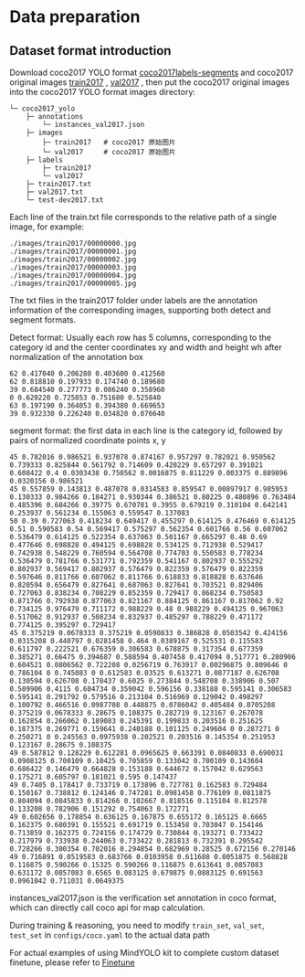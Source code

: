 # Data preparation

## Dataset format introduction

Download coco2017 YOLO format [coco2017labels-segments](https://github.com/ultralytics/yolov5/releases/download/v1.0/coco2017labels-segments.zip) and coco2017 original images [train2017](http://images.cocodataset.org/zips/train2017.zip) , [val2017](http://images.cocodataset.org/zips/val2017.zip) , then put the coco2017 original images into the coco2017 YOLO format images directory:
```
└─ coco2017_yolo
    ├─ annotations
        └─ instances_val2017.json
    ├─ images
        ├─ train2017   # coco2017 原始图片
        └─ val2017     # coco2017 原始图片
    ├─ labels
        ├─ train2017
        └─ val2017
    ├─ train2017.txt
    ├─ val2017.txt
    └─ test-dev2017.txt
```
Each line of the train.txt file corresponds to the relative path of a single image, for example:
```
./images/train2017/00000000.jpg
./images/train2017/00000001.jpg
./images/train2017/00000002.jpg
./images/train2017/00000003.jpg
./images/train2017/00000004.jpg
./images/train2017/00000005.jpg
```
The txt files in the train2017 folder under labels are the annotation information of the corresponding images, supporting both detect and segment formats.

Detect format: Usually each row has 5 columns, corresponding to the category id and the center coordinates xy and width and height wh after normalization of the annotation box
```
62 0.417040 0.206280 0.403600 0.412560
62 0.818810 0.197933 0.174740 0.189680
39 0.684540 0.277773 0.086240 0.358960
0 0.620220 0.725853 0.751680 0.525840
63 0.197190 0.364053 0.394380 0.669653
39 0.932330 0.226240 0.034820 0.076640
```
segment format: the first data in each line is the category id, followed by pairs of normalized coordinate points x, y

```
45 0.782016 0.986521 0.937078 0.874167 0.957297 0.782021 0.950562 0.739333 0.825844 0.561792 0.714609 0.420229 0.657297 0.391021 0.608422 0.4 0.0303438 0.750562 0.0016875 0.811229 0.003375 0.889896 0.0320156 0.986521
45 0.557859 0.143813 0.487078 0.0314583 0.859547 0.00897917 0.985953 0.130333 0.984266 0.184271 0.930344 0.386521 0.80225 0.480896 0.763484 0.485396 0.684266 0.39775 0.670781 0.3955 0.679219 0.310104 0.642141 0.253937 0.561234 0.155063 0.559547 0.137083
50 0.39 0.727063 0.418234 0.649417 0.455297 0.614125 0.476469 0.614125 0.51 0.590583 0.54 0.569417 0.575297 0.562354 0.601766 0.56 0.607062 0.536479 0.614125 0.522354 0.637063 0.501167 0.665297 0.48 0.69 0.477646 0.698828 0.494125 0.698828 0.534125 0.712938 0.529417 0.742938 0.548229 0.760594 0.564708 0.774703 0.550583 0.778234 0.536479 0.781766 0.531771 0.792359 0.541167 0.802937 0.555292 0.802937 0.569417 0.802937 0.576479 0.822359 0.576479 0.822359 0.597646 0.811766 0.607062 0.811766 0.618833 0.818828 0.637646 0.820594 0.656479 0.827641 0.687063 0.827641 0.703521 0.829406 0.727063 0.838234 0.708229 0.852359 0.729417 0.868234 0.750583 0.871766 0.792938 0.877063 0.821167 0.884125 0.861167 0.817062 0.92 0.734125 0.976479 0.711172 0.988229 0.48 0.988229 0.494125 0.967063 0.517062 0.912937 0.508234 0.832937 0.485297 0.788229 0.471172 0.774125 0.395297 0.729417
45 0.375219 0.0678333 0.375219 0.0590833 0.386828 0.0503542 0.424156 0.0315208 0.440797 0.0281458 0.464 0.0389167 0.525531 0.115583 0.611797 0.222521 0.676359 0.306583 0.678875 0.317354 0.677359 0.385271 0.66475 0.394687 0.588594 0.407458 0.417094 0.517771 0.280906 0.604521 0.0806562 0.722208 0.0256719 0.763917 0.00296875 0.809646 0 0.786104 0 0.745083 0 0.612583 0.03525 0.613271 0.0877187 0.626708 0.130594 0.626708 0.170437 0.6025 0.273844 0.548708 0.338906 0.507 0.509906 0.4115 0.604734 0.359042 0.596156 0.338188 0.595141 0.306583 0.595141 0.291792 0.579516 0.213104 0.516969 0.129042 0.498297 0.100792 0.466516 0.0987708 0.448875 0.0786042 0.405484 0.0705208 0.375219 0.0678333 0.28675 0.108375 0.282719 0.123167 0.267078 0.162854 0.266062 0.189083 0.245391 0.199833 0.203516 0.251625 0.187375 0.269771 0.159641 0.240188 0.101125 0.249604 0 0.287271 0 0.250271 0 0.245563 0.0975938 0.202521 0.203516 0.145354 0.251953 0.123167 0.28675 0.108375
49 0.587812 0.128229 0.612281 0.0965625 0.663391 0.0840833 0.690031 0.0908125 0.700109 0.10425 0.705859 0.133042 0.700109 0.143604 0.686422 0.146479 0.664828 0.153188 0.644672 0.157042 0.629563 0.175271 0.605797 0.181021 0.595 0.147437
49 0.7405 0.178417 0.733719 0.173896 0.727781 0.162583 0.729484 0.150167 0.738812 0.124146 0.747281 0.0981458 0.776109 0.0811875 0.804094 0.0845833 0.814266 0.102667 0.818516 0.115104 0.812578 0.133208 0.782906 0.151292 0.754063 0.172771
49 0.602656 0.178854 0.636125 0.167875 0.655172 0.165125 0.6665 0.162375 0.680391 0.155521 0.691719 0.153458 0.703047 0.154146 0.713859 0.162375 0.724156 0.174729 0.730844 0.193271 0.733422 0.217979 0.733938 0.244063 0.733422 0.281813 0.732391 0.295542 0.728266 0.300354 0.702016 0.294854 0.682969 0.28525 0.672156 0.270146
49 0.716891 0.0519583 0.683766 0.0103958 0.611688 0.0051875 0.568828 0.116875 0.590266 0.15325 0.590266 0.116875 0.613641 0.0857083 0.631172 0.0857083 0.6565 0.083125 0.679875 0.0883125 0.691563 0.0961042 0.711031 0.0649375

```
instances_val2017.json is the verification set annotation in coco format, which can directly call coco api for map calculation.

During training & reasoning, you need to modify `train_set`, `val_set`, `test_set` in `configs/coco.yaml` to the actual data path

For actual examples of using MindYOLO kit to complete custom dataset finetune, please refer to [Finetune](../tutorials/finetune.md)